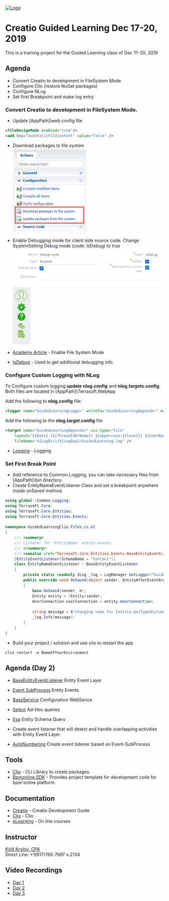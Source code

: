 [![Logo](https://www.creatio.com/sites/default/files/2019-10/creatio-main-logo.svg)](https://github.com/sindresorhus/awesome#readme)
# Creatio Guided Learning Dec 17-20, 2019  
This is a training project for the Guided Learning class of Dec 17-20, 2019

## Agenda
- Convert Creatio to development in FileSystem Mode
- Configure Clio (restore NuGet packages)
- Configure NLog
- Set first Breakpoint and make log entry

### Convert Creatio to development in FileSystem Mode. 
- Update [AppPath]\web.config file
```xml
<fileDesignMode enabled="true"/>
<add key="UseStaticFileContent" value="false" />
```
- Download packages to file system <br/>
![Download Packages To FileSystem](Img/confguration_buttons.png)

- Enable Debugging mode for client side source code. Change SystemSetting Debug mode (code: IsDebug) to true<br/>
![EnableDebug](Img/EnableDebug.png)
![IsDebug](Img/IsDebug.png)
- [Academy Article](https://academy.creatio.com/documents/technic-sdk/7-15/introduction-9) - Enable File System Mode
- [IsDebug](https://academy.creatio.com/documents/technic-sdk/7-15/isdebug-mode) - Used to get additional debugging info.

### Configure Custom Logging with NLog
To Configure custom logging **update nlog.config** and **nlog.targets.config**. Both files are located in [AppPath]\Terrasoft.WebApp

Add the following to **nlog.config** file:
```xml
<logger name="GuidedLearningLogger" writeTo="GuidedLearningAppender" minlevel="Info" final="true" />
```

Add the following to the **nlog.target.config** file
```xml
<target name="GuidedLearningAppender" xsi:type="File"
	layout="${Date} [${ThreadIdOrName}] ${uppercase:${level}} ${UserName} ${MethodName} - ${Message}"
	fileName="${LogDir}/${LogDay}/GuidedLearning.log" />
```
- [Logging](https://academy.creatio.com/documents/technic-sdk/7-15/logging-creatio-nlog) - Logging

### Set First Break Point
- Add reference to Common.Logging, you can take necessary files from [AppPath]\bin directory.
- Create EntityNameEventListener Class and set a breakpoint anywhere inside onSaved method.
```C#
using global::Common.Logging;
using Terrasoft.Core;
using Terrasoft.Core.Entities;
using Terrasoft.Core.Entities.Events;

namespace GuidedLearningClio.Files.cs.el
{
    /// <summary>
    /// Listener for 'EntityName' entity events.
    /// </summary>
    /// <seealso cref="Terrasoft.Core.Entities.Events.BaseEntityEventListener" />
    [EntityEventListener(SchemaName = "Contact")]
    class EntityNameEventListener : BaseEntityEventListener
    {
        private static readonly ILog _log = LogManager.GetLogger("GuidedLearningLogger");
        public override void OnSaved(object sender, EntityAfterEventArgs e)
        {
            base.OnSaved(sender, e);
            Entity entity = (Entity)sender;
            UserConnection userConnection = entity.UserConnection;
            
            string message = $"Changing name for {entity.GetTypedColumnValue<string>("Name")}";
            _log.Info(message);
        }
    }
}
```
- Build your project / solution and use clio to restart the app
```text
clio restart -e NameOfYourEnvironment
```
## Agenda (Day 2)
- [BaseEntityEventListener](https://academy.creatio.com/documents/technic-sdk/7-15/entity-event-layer) Entity Event Layer
- [Event SubProcess](https://academy.creatio.com/documents/technic-bpms/7-15/event-sub-process-element) Entity Events
- [BaseService](https://academy.creatio.com/documents/technic-sdk/7-15/creating-configuration-service) Configuration WebSerice
- [Select](https://academy.creatio.com/documents/technic-sdk/7-15/ad-hoc-db-queries) Ad-Hoc queries
- [Esq](https://academy.creatio.com/documents/technic-sdk/7-15/working-database-entity-entity-class) Entity Schema Query 

- Create event listener that will detect and handle overlapping activities with Entity Event Layer
- [AutoNumbering](https://academy.creatio.com/documents/technic-sdk/7-15/how-add-auto-numbering-edit-page-field) Create event listener based on Event-SubProcess

## Tools
- [Clio](https://github.com/Advance-Technologies-Foundation/clio) - CLI Library to create packages.
- [Bpmonline.SDK](https://www.nuget.org/packages/BpmonlineSDK/) - Provides project template for development code for bpm'online platform.

## Documentation
- [Creatio](https://academy.creatio.com/documents/technic-sdk/7-15/creatio-development-guide) - Creatio Development Guide
- [Clio](https://github.com/Advance-Technologies-Foundation/clio/blob/master/README.md) - Clio
- [eLearning](https://academy.creatio.com/training) - On line courses

## Instructor
<a href="mailto:k.krylov@creatio.com?subject=Guided%20Learning%20Dec%2017-20,%202019">Kirill Krylov, CPA</a><br />
Direct Line: +1(617)765-7997 x.2134

## Video Recordings
- [Day 1](https://api.zoom.us/recording/play/glcXJhmUpI0t2sQ-0IHPYWZcra2yXKqnyg6j2etJ5LHL71xpipGmebR-uUKD1nyK)
- [Day 2](https://api.zoom.us/recording/play/acDymnDuEK1NJUtpGS0epO2rpK9aahbNjO_cJc_6ItMtnwUtWm3cFtPkDWb_DMOW)
- [Day 3](https://api.zoom.us/recording/play/IrsTr7Wo5wlmIdVmfh5zlKJeRfAxyTis4dXQlxFbJa0sxngr3GsCsszCeKpL3Doj)
